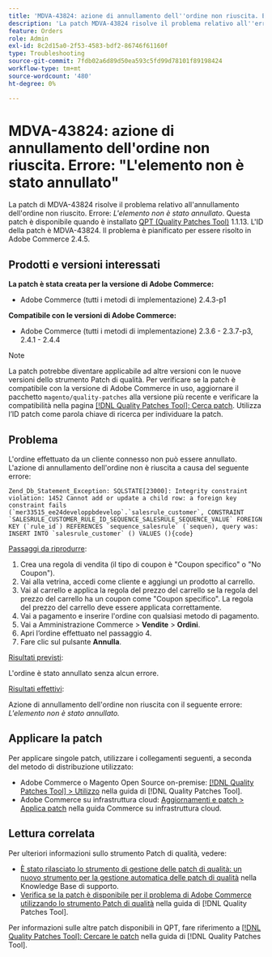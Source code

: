 ```yaml
---
title: 'MDVA-43824: azione di annullamento dell''ordine non riuscita. Errore: "L''elemento non è stato annullato"'
description: 'La patch MDVA-43824 risolve il problema relativo all''errore di annullamento dell''ordine: *Non è stato annullato l''elemento*. Questa patch è disponibile quando è installato [Quality Patches Tool (QPT)](https://experienceleague.adobe.com/it/docs/commerce-operations/tools/quality-patches-tool/quality-patches-tool-to-self-serve-quality-patches) 1.1.13. L''ID della patch è MDVA-43824. Il problema è pianificato per essere risolto in Adobe Commerce 2.4.5.'
feature: Orders
role: Admin
exl-id: 8c2d15a0-2f53-4583-bdf2-86746f61160f
type: Troubleshooting
source-git-commit: 7fdb02a6d89d50ea593c5fd99d78101f89198424
workflow-type: tm+mt
source-wordcount: '480'
ht-degree: 0%

---
```


# MDVA-43824: azione di annullamento dell&#39;ordine non riuscita. Errore: &quot;L&#39;elemento non è stato annullato&quot;

La patch di MDVA-43824 risolve il problema relativo all&#39;annullamento dell&#39;ordine non riuscito. Errore: *L&#39;elemento non è stato annullato*. Questa patch è disponibile quando è installato [QPT (Quality Patches Tool)](https://experienceleague.adobe.com/it/docs/commerce-operations/tools/quality-patches-tool/quality-patches-tool-to-self-serve-quality-patches) 1.1.13. L&#39;ID della patch è MDVA-43824. Il problema è pianificato per essere risolto in Adobe Commerce 2.4.5.

## Prodotti e versioni interessati

**La patch è stata creata per la versione di Adobe Commerce:**

* Adobe Commerce (tutti i metodi di implementazione) 2.4.3-p1

**Compatibile con le versioni di Adobe Commerce:**

* Adobe Commerce (tutti i metodi di implementazione) 2.3.6 - 2.3.7-p3, 2.4.1 - 2.4.4

>[!NOTE]
>
>La patch potrebbe diventare applicabile ad altre versioni con le nuove versioni dello strumento Patch di qualità. Per verificare se la patch è compatibile con la versione di Adobe Commerce in uso, aggiornare il pacchetto `magento/quality-patches` alla versione più recente e verificare la compatibilità nella pagina [[!DNL Quality Patches Tool]: Cerca patch](https://experienceleague.adobe.com/it/docs/commerce-operations/tools/quality-patches-tool/quality-patches-tool-to-self-serve-quality-patches). Utilizza l’ID patch come parola chiave di ricerca per individuare la patch.

## Problema

L&#39;ordine effettuato da un cliente connesso non può essere annullato. L&#39;azione di annullamento dell&#39;ordine non è riuscita a causa del seguente errore:

```
Zend_Db_Statement_Exception: SQLSTATE[23000]: Integrity constraint violation: 1452 Cannot add or update a child row: a foreign key constraint fails (`mer33515_ee24developpbdevelop`.`salesrule_customer`, CONSTRAINT `SALESRULE_CUSTOMER_RULE_ID_SEQUENCE_SALESRULE_SEQUENCE_VALUE` FOREIGN KEY (`rule_id`) REFERENCES `sequence_salesrule` (`sequen), query was: INSERT INTO `salesrule_customer` () VALUES (){code}
```

<u>Passaggi da riprodurre</u>:

1. Crea una regola di vendita (il tipo di coupon è &quot;Coupon specifico&quot; o &quot;No Coupon&quot;).
1. Vai alla vetrina, accedi come cliente e aggiungi un prodotto al carrello.
1. Vai al carrello e applica la regola del prezzo del carrello se la regola del prezzo del carrello ha un coupon come &quot;Coupon specifico&quot;. La regola del prezzo del carrello deve essere applicata correttamente.
1. Vai a pagamento e inserire l&#39;ordine con qualsiasi metodo di pagamento.
1. Vai a Amministrazione Commerce > **Vendite** > **Ordini**.
1. Apri l’ordine effettuato nel passaggio 4.
1. Fare clic sul pulsante **Annulla**.

<u>Risultati previsti</u>:

L&#39;ordine è stato annullato senza alcun errore.

<u>Risultati effettivi</u>:

Azione di annullamento dell&#39;ordine non riuscita con il seguente errore: *L&#39;elemento non è stato annullato.*

## Applicare la patch

Per applicare singole patch, utilizzare i collegamenti seguenti, a seconda del metodo di distribuzione utilizzato:

* Adobe Commerce o Magento Open Source on-premise: [[!DNL Quality Patches Tool] > Utilizzo](/help/tools/quality-patches-tool/usage.md) nella guida di [!DNL Quality Patches Tool].
* Adobe Commerce su infrastruttura cloud: [Aggiornamenti e patch > Applica patch](https://experienceleague.adobe.com/docs/commerce-cloud-service/user-guide/develop/upgrade/apply-patches.html?lang=it) nella guida Commerce su infrastruttura cloud.

## Lettura correlata

Per ulteriori informazioni sullo strumento Patch di qualità, vedere:

* [È stato rilasciato lo strumento di gestione delle patch di qualità: un nuovo strumento per la gestione automatica delle patch di qualità](https://experienceleague.adobe.com/it/docs/commerce-operations/tools/quality-patches-tool/quality-patches-tool-to-self-serve-quality-patches) nella Knowledge Base di supporto.
* [Verifica se la patch è disponibile per il problema di Adobe Commerce utilizzando lo strumento Patch di qualità](/help/tools/quality-patches-tool/patches-available-in-qpt/check-patch-for-magento-issue-with-magento-quality-patches.md) nella guida di [!DNL Quality Patches Tool].

Per informazioni sulle altre patch disponibili in QPT, fare riferimento a [[!DNL Quality Patches Tool]: Cercare le patch](https://experienceleague.adobe.com/tools/commerce-quality-patches/index.html?lang=it) nella guida di [!DNL Quality Patches Tool].
